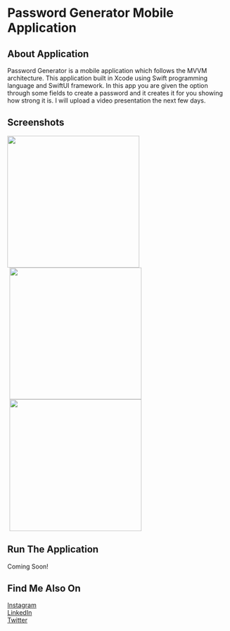 # Password Generator Mobile Application


## About Application
Password Generator is a mobile application which follows the MVVM architecture. This application built in Xcode using Swift programming language and SwiftUI framework. In this app you are given the option through some fields to create a password and it creates it for you showing how strong it is. I will upload a video presentation the next few days.

## Screenshots

<div>
  <img height= 300em src= "https://github.com/nicktheodoridisiOS/PasswordGenerator/assets/122683142/2bf7d6c7-7edc-444a-bbd6-dd047aebeb4e">
  <img hspace= 5 height= 300em src= "https://github.com/nicktheodoridisiOS/PasswordGenerator/assets/122683142/9fb4b777-7b00-47a7-bfe8-b9c3092e1c46">
  <img hspace= 5 height= 300em src= "https://github.com/nicktheodoridisiOS/PasswordGenerator/assets/122683142/cbe10ba6-3310-4c7d-b23b-7f4a40328975">
</div>

## Run The Application

Coming Soon!

## Find Me Also On
<a href="https://www.instagram.com/nickmadethisone/" target="_blank">Instagram</a><br>
<a href="https://www.linkedin.com/in/nick-theodoridis-75097a266/" target="_blank">LinkedIn</a><br>
<a href="https://twitter.com/nickiOSDev" target="_blank">Twitter</a>
